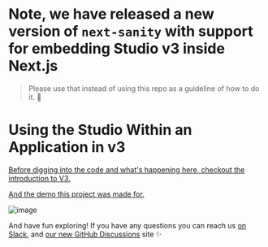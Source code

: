 # Note, we have released a new version of `next-sanity` with support for embedding Studio v3 inside Next.js

> Please use that instead of using this repo as a guideline of how to do it. :bow:

# Using the Studio Within an Application in v3

[Before digging into the code and what's happening here, checkout the introduction to V3.](https://github.com/sanity-io/sanity/discussions/3339)

[And the demo this project was made for.](https://youtu.be/298mlqa1-Hk)

![image](https://user-images.githubusercontent.com/81981/173820595-a07daf71-e5df-4eb3-ba87-948dc7052366.png)


And have fun exploring! If you have any questions you can reach us [on Slack](https://slack.sanity.io/), and [our new GitHub Discussions](https://github.com/sanity-io/sanity/discussions) site ✨
